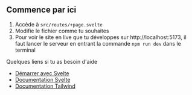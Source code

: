 ## Commence par ici

1. Accède à `src/routes/+page.svelte`
2. Modifie le fichier comme tu souhaites
3. Pour voir le site en live que tu développes sur http://localhost:5173, il faut lancer le serveur en entrant la commande `npm run dev` dans le terminal

Quelques liens si tu as besoin d'aide
- [Démarrer avec Svelte](https://svelte.dev/tutorial/svelte/welcome-to-svelte)
- [Documentation Svelte](https://svelte.dev/docs/svelte/overview)
- [Documentation Tailwind](https://tailwindcss.com/docs/installation/using-vite)
